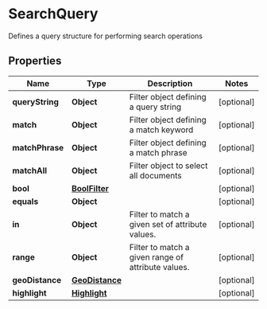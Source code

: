 

# SearchQuery

Defines a query structure for performing search operations

## Properties

| Name | Type | Description | Notes |
|------------ | ------------- | ------------- | -------------|
|**queryString** | **Object** | Filter object defining a query string |  [optional] |
|**match** | **Object** | Filter object defining a match keyword |  [optional] |
|**matchPhrase** | **Object** | Filter object defining a match phrase |  [optional] |
|**matchAll** | **Object** | Filter object to select all documents |  [optional] |
|**bool** | [**BoolFilter**](BoolFilter.md) |  |  [optional] |
|**equals** | **Object** |  |  [optional] |
|**in** | **Object** | Filter to match a given set of attribute values. |  [optional] |
|**range** | **Object** | Filter to match a given range of attribute values. |  [optional] |
|**geoDistance** | [**GeoDistance**](GeoDistance.md) |  |  [optional] |
|**highlight** | [**Highlight**](Highlight.md) |  |  [optional] |



